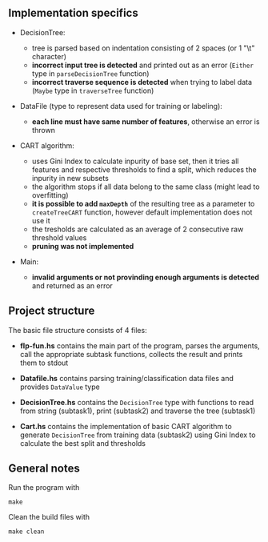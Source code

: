 ## Implementation specifics

- DecisionTree:
    - tree is parsed based on indentation consisting of 2 spaces (or 1 "\t" character)
    - **incorrect input tree is detected** and printed out as an error (`Either` type in `parseDecisionTree` function)
    - **incorrect traverse sequence is detected** when trying to label data (`Maybe` type in `traverseTree` function)

- DataFile (type to represent data used for training or labeling):
    - **each line must have same number of features**, otherwise an error is thrown

- CART algorithm:
    - uses Gini Index to calculate inpurity of base set, then it tries all features and respective thresholds to find a split, which reduces the inpurity in new subsets
    - the algorithm stops if all data belong to the same class (might lead to overfitting)
    - **it is possible to add `maxDepth`** of the resulting tree as a parameter to `createTreeCART` function, however default implementation does not use it
    - the tresholds are calculated as an average of 2 consecutive raw threshold values
    - **pruning was not implemented**

- Main:
    - **invalid arguments or not provinding enough arguments is detected** and returned as an error

## Project structure

The basic file structure consists of 4 files:
- **flp-fun.hs** contains the main part of the program, parses the arguments, call the appropriate subtask functions, collects the result and prints them to stdout 

- **Datafile.hs** contains parsing training/classification data files and provides `DataValue` type

- **DecisionTree.hs** contains the `DecisionTree` type with functions to read from string (subtask1), print (subtask2) and traverse the tree (subtask1) 

- **Cart.hs** contains the implementation of basic CART algorithm to generate `DecisionTree` from training data (subtask2) using Gini Index to calculate the best split and thresholds 

## General notes

Run the program with
```
make
```

Clean the build files with
```
make clean
```